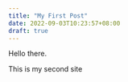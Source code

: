 ```yaml
---
title: "My First Post"
date: 2022-09-03T10:23:57+08:00
draft: true
---
```


Hello there.

 This is my second site